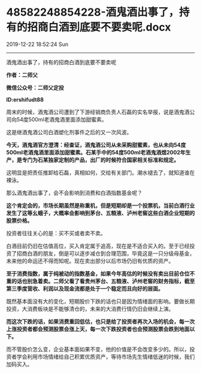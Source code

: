 # 48582248854228-酒鬼酒出事了，持有的招商白酒到底要不要卖呢.docx

2019-12-22 18:52:24 Sun

----

酒鬼酒出事了，持有的招商白酒到底要不要卖呢

__作者：二师父__

__微信公众号：二师父定投__

__ID:ershifudt88__

周末的时候，酒鬼酒公司遭到了下游经销商负责人石磊的实名举报，说是酒鬼酒公司向54度500ml老酒鬼酒里面添加甜蜜素。

这是继酒鬼酒公司白酒塑化剂事件之后的又一次风波。

__今天，酒鬼酒官方澄清：经查证，酒鬼酒公司从未采购甜蜜素，也从未向54度500ml老酒鬼酒里面添加甜蜜素。石某手中的54度500ml老酒鬼酒煜2002年生产，是专门为石某独家定制的产品，出厂的时候符合国家相关标准和规定。__

这明显是把责任推卸给石磊，真相如何，交给有关部门。潮水褪去了，就知道谁在裸泳。

那么酒鬼酒出事了，会不会影响到消费和白酒指数基金呢？

__这个肯定会的，市场长期虽然是称重机，但是短期却是一个投票机，当前白酒行业发生了这等幺蛾子，大概率会影响到茅台、五粮液、泸州老窖这些白酒企业短期的股票价格。__

投资者往往关心的是：买不买或者卖不卖。

白酒目前仍旧在估值高位，买入肯定属于追高，现在是不适合买入的。至于已经投资了招商白酒的朋友，倒是可以逐步减仓到合理范围，毕竟这是一只分级母基金，未来他的命运还不得而知呢。现在卖出部分以后市场仍旧有优质的资产。

__至于消费指数，属于纯被动的指数基金，如果今年高估的时候没有卖出目前仓位不重的话也别急着卖。二师父看了看贵州茅台、五粮液、泸州老窖的财务指标，截至第三季度营收、利润以及现金流都是处于一个稳定而且向好的层面。__

既然基本面没有大的变化，短期股价下跌的话也只是因为情绪面的影响。要做长期投资，大消费板块是不能够清仓的，未来的大消费行情仍旧会继续上演。

__而这次下跌的话，如果消费重回低估，也只是给了投资者再次入场的机会，每一次上涨投资者都会预测股票会涨上天，每一次下跌投资者也会预测股票会跌到地面以下。__

而不管股价怎么变，企业基本面如果不变，他的价值是不会改变多少的。所以，投资者学会利用市场情绪给自己积累优质资产，等待市场先生情绪低迷的时候，我们加码买入。

